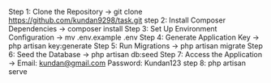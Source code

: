 Step 1: Clone the Repository    ->  git clone https://github.com/kundan9298/task.git
step 2: Install Composer Dependencies  -> composer install
Step 3: Set Up Environment Configuration -> mv .env.example .env 
Step 4: Generate Application Key -> php artisan key:generate
Step 5: Run Migrations -> php artisan migrate
Step 6: Seed the Database -> php artisan db:seed
Step 7: Access the Application -> Email: kundan@gmail.com  Password: Kundan123
step 8: php artisan serve
